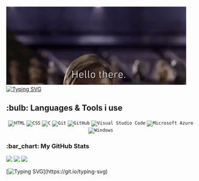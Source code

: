 ![Alt Text](https://github.com/Md1o1/Md1o1/blob/main/giphy.gif)
[![Typing SVG](https://readme-typing-svg.demolab.com?font=Fira+Code&pause=1000&color=F77B1A&random=false&width=435&lines=Welcome+to+my+profile)](https://git.io/typing-svg)

<h2>:bulb: Languages & Tools i use</h2>
<div align="center">
	<code><img width="50" src="https://user-images.githubusercontent.com/25181517/192158954-f88b5814-d510-4564-b285-dff7d6400dad.png" alt="HTML" title="HTML"/></code>
	<code><img width="50" src="https://user-images.githubusercontent.com/25181517/183898674-75a4a1b1-f960-4ea9-abcb-637170a00a75.png" alt="CSS" title="CSS"/></code>
	<code><img width="50" src="https://user-images.githubusercontent.com/25181517/192106070-46255bcf-65e6-4c6b-a296-bf8d0d8fb2a7.png" alt="C" title="C"/></code>
	<code><img width="50" src="https://user-images.githubusercontent.com/25181517/192108372-f71d70ac-7ae6-4c0d-8395-51d8870c2ef0.png" alt="Git" title="Git"/></code>
	<code><img width="50" src="https://user-images.githubusercontent.com/25181517/192108374-8da61ba1-99ec-41d7-80b8-fb2f7c0a4948.png" alt="GitHub" title="GitHub"/></code>
	<code><img width="50" src="https://user-images.githubusercontent.com/25181517/192108891-d86b6220-e232-423a-bf5f-90903e6887c3.png" alt="Visual Studio Code" title="Visual Studio Code"/></code>
	<code><img width="50" src="https://user-images.githubusercontent.com/25181517/183911544-95ad6ba7-09bf-4040-ac44-0adafedb9616.png" alt="Microsoft Azure" title="Microsoft Azure"/></code>
	<code><img width="50" src="https://user-images.githubusercontent.com/25181517/186884150-05e9ff6d-340e-4802-9533-2c3f02363ee3.png" alt="Windows" title="Windows"/></code>
</div>

<h3>:bar_chart: My GitHub Stats</h3>
<img src="https://github-readme-activity-graph.vercel.app/graph?username=Md1o1&theme=merko"/>
<img src="https://github-readme-stats-git-masterrstaa-rickstaa.vercel.app/api?username=Md1o1&theme=merko"/>
<img src="https://github-readme-stats.vercel.app/api/top-langs/?username=Md1o1&theme=merko"/>

[![Typing SVG](https://readme-typing-svg.demolab.com?font=Fira+Code&pause=1000&color=F77B1A&random=false&width=435&lines=Thanks+for+visiting!)](https://git.io/typing-svg)